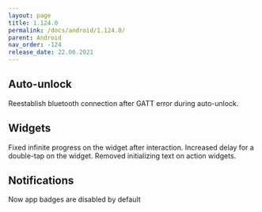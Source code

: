 ```yaml
---
layout: page
title: 1.124.0
permalink: /docs/android/1.124.0/
parent: Android
nav_order: -124
release_date: 22.06.2021
---
```


## Auto-unlock
Reestablish bluetooth connection after GATT error during auto-unlock.

## Widgets
Fixed infinite progress on the widget after interaction.
Increased delay for a double-tap on the widget. 
Removed initializing text on action widgets.

## Notifications
Now app badges are disabled by default 